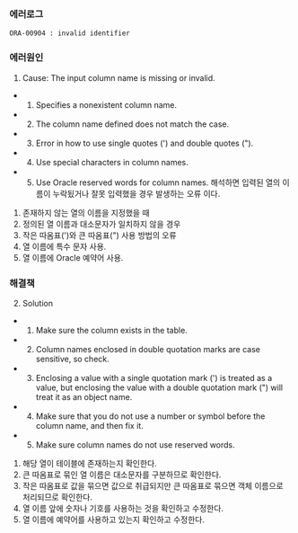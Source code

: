 ### 에러로그
```
ORA-00904 : invalid identifier
```
### 에러원인
1. Cause: The input column name is missing or invalid.
- 1. Specifies a nonexistent column name.
- 2. The column name defined does not match the case.
- 3. Error in how to use single quotes (') and double quotes (").
- 4. Use special characters in column names.
- 5. Use Oracle reserved words for column names.
해석하면 입력된 열의 이름이 누락됬거나 잘못 입력했을 경우 발생하는 오류 이다.
1) 존재하지 않는 열의 이름을 지정했을 때
2) 정의된 열 이름과 대소문자가 일치하지 않을 경우
3) 작은 따옴표(')와 큰 따옴표(") 사용 방법의 오류
4) 열 이름에 특수 문자 사용.
5) 열 이름에 Oracle 예약어 사용.


### 해결책
2. Solution
- 1. Make sure the column exists in the table.
- 2. Column names enclosed in double quotation marks are case sensitive, so check.
- 3. Enclosing a value with a single quotation mark (') is treated as a value, but enclosing the value with a double quotation mark (") will treat it as an object name.
- 4. Make sure that you do not use a number or symbol before the column name, and then fix it.
- 5. Make sure column names do not use reserved words.
1) 해당 열이 테이블에 존재하는지 확인한다.
2) 큰 따옴표로 묶인 열 이름은 대소문자를 구분하므로 확인한다.
3) 작은 따옴표로 값을 묶으면 값으로 취급되지만 큰 따옴표로 묶으면 객체 이름으로 처리되므로 확인한다.
4) 열 이름 앞에 숫자나 기호를 사용하는 것을 확인하고 수정한다.
5) 열 이름에 예약어를 사용하고 있는지 확인하고 수정한다.
